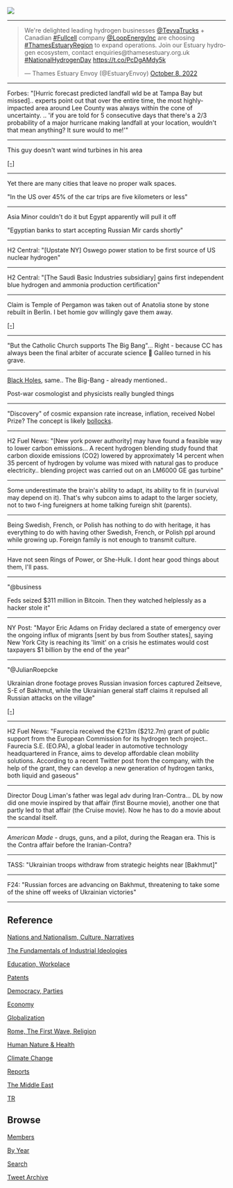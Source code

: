 <img src="https://drive.google.com/uc?export=view&id=1B2wf9R7AMH1d7Vw6e2mucLbIQ5NSjir7"/>

---

<blockquote class="twitter-tweet"><p lang="en" dir="ltr">We&#39;re delighted leading hydrogen businesses <a href="https://twitter.com/TevvaTrucks?ref_src=twsrc%5Etfw">@TevvaTrucks</a> + Canadian <a href="https://twitter.com/hashtag/Fullcell?src=hash&amp;ref_src=twsrc%5Etfw">#Fullcell</a> company <a href="https://twitter.com/LoopEnergyInc?ref_src=twsrc%5Etfw">@LoopEnergyInc</a> are choosing <a href="https://twitter.com/hashtag/ThamesEstuaryRegion?src=hash&amp;ref_src=twsrc%5Etfw">#ThamesEstuaryRegion</a> to expand operations. Join our Estuary hydrogen ecosystem, contact enquiries@thamesestuary.org.uk <a href="https://twitter.com/hashtag/NationalHydrogenDay?src=hash&amp;ref_src=twsrc%5Etfw">#NationalHydrogenDay</a> <a href="https://t.co/PcDgAMdy5k">https://t.co/PcDgAMdy5k</a></p>&mdash; Thames Estuary Envoy (@EstuaryEnvoy) <a href="https://twitter.com/EstuaryEnvoy/status/1578777443355140100?ref_src=twsrc%5Etfw">October 8, 2022</a></blockquote> <script async src="https://platform.twitter.com/widgets.js" charset="utf-8"></script>

---

Forbes: "[Hurric forecast predicted landfall wld be at Tampa Bay but
missed].. experts point out that over the entire time, the most
highly-impacted area around Lee County was always within the cone of
uncertainty. .. 'if you are told for 5 consecutive days that there's a
2/3 probability of a major hurricane making landfall at your location,
wouldn't that mean anything? It sure would to me!'"

---

This guy doesn't want wind turbines in his area

[[-]](https://youtu.be/JX4iGBa3iE8?t=38)

---

Yet there are many cities that leave no proper walk spaces. 

"In the US over 45% of the car trips are five kilometers or less"

---

Asia Minor couldn't do it but Egypt apparently will pull it off

"Egyptian banks to start accepting Russian Mir cards shortly"

---

H2 Central: "[Upstate NY] Oswego power station to be first source of
US nuclear hydrogen"

---

H2 Central: "[The Saudi Basic Industries subsidiary] gains first
independent blue hydrogen and ammonia production certification"

---

Claim is Temple of Pergamon was taken out of Anatolia stone by stone
rebuilt in Berlin.  I bet homie gov willingly gave them away.

[[-]](https://youtu.be/C8M4i9fvq1M?t=791)

---

"But the Catholic Church supports The Big Bang"... Right - because CC
has always been the final arbiter of accurate science 🤨 Galileo turned
in his grave.


---

[Black Holes](2022/08/black-holes.html), same.. The Big-Bang - already
mentioned..

Post-war cosmologist and physicists really bungled things 

---

"Discovery" of cosmic expansion rate increase, inflation, received
Nobel Prize? The concept is likely [bollocks](2022/08/dark-energy.html).

---

H2 Fuel News: "[New york power authority] may have found a feasible
way to lower carbon emissions... A recent hydrogen blending study
found that carbon dioxide emissions (CO2) lowered by approximately 14
percent when 35 percent of hydrogen by volume was mixed with natural
gas to produce electricity.. blending project was carried out on an
LM6000 GE gas turbine"

---

Some underestimate the brain's ability to adapt, its ability to fit in
(survival may depend on it). That's why subcon aims to adapt to the
larger society, not to two f-ing fureigners at home talking fureign
shit (parents).

---

Being Swedish, French, or Polish has nothing to do with heritage, it
has everything to do with having other Swedish, French, or Polish ppl
around while growing up. Foreign family is not enough to transmit
culture.

---

Have not seen Rings of Power, or She-Hulk. I dont hear good things
about them, I'll pass.

---

"@business

Feds seized $311 million in Bitcoin. Then they watched helplessly as a
hacker stole it"

---

NY Post: "Mayor Eric Adams on Friday declared a state of emergency
over the ongoing influx of migrants [sent by bus from Souther states],
saying New York City is reaching its 'limit' on a crisis he estimates
would cost taxpayers $1 billion by the end of the year"

---

"@JulianRoepcke

Ukrainian drone footage proves Russian invasion forces captured
Zeitseve, S-E of Bakhmut, while the Ukrainian general staff claims it
repulsed all Russian attacks on the village"

[[-]](https://pbs.twimg.com/media/FedyOH6XwAMrUH-?format=jpg&name=small)

---

H2 Fuel News: "Faurecia received the €213m ($212.7m) grant of public
support from the European Commission for its hydrogen tech project..
Faurecia S.E. (EO.PA), a global leader in automotive technology
headquartered in France, aims to develop affordable clean mobility
solutions. According to a recent Twitter post from the company, with
the help of the grant, they can develop a new generation of hydrogen
tanks, both liquid and gaseous"

---

Director Doug Liman's father was legal adv during Iran-Contra... DL by
now did one movie inspired by that affair (first Bourne movie),
another one that partly led to that affair (the Cruise movie). Now he
has to do a movie about the scandal itself.

---

*American Made* - drugs, guns, and a pilot, during the Reagan
era. This is the Contra affair before the Iranian-Contra?

---

TASS: "Ukrainian troops withdraw from strategic heights near [Bakhmut]"

---

F24: "Russian forces are advancing on Bakhmut, threatening to take
some of the shine off weeks of Ukrainian victories"

---

## Reference

[Nations and Nationalism, Culture, Narratives](2013/02/nations-and-nationalism.html)

[The Fundamentals of Industrial Ideologies](2011/04/fundamentals-of-industrial-ideologies.html)

[Education, Workplace](2017/09/education-workplace.html)

[Patents](2018/09/patents.html)

[Democracy, Parties](2016/11/democracy.html)

[Economy](2018/05/economy.html)

[Globalization](2018/09/globalization.html)

[Rome, The First Wave, Religion](2017/12/rome.html)

[Human Nature & Health](2020/07/human-nature.html)

[Climate Change](2018/12/climate.html)

[Reports](2019/05/reports.html)

[The Middle East](2019/07/middleeast.html)

[TR](../tr)

## Browse

[Members](2022/08/members.html)

[By Year](years.html)

[Search](search.html)

[Tweet Archive](tweets/index.html)


